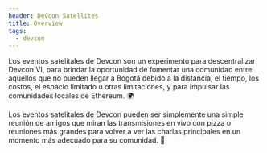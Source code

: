 ```yaml
---
header: Devcon Satellites
title: Overview
tags:
  - devcon
---
```


Los eventos satelitales de Devcon son un experimento para descentralizar Devcon VI, para brindar la oportunidad de fomentar una comunidad entre aquellos que no pueden llegar a Bogotá debido a la distancia, el tiempo, los costos, el espacio limitado u otras limitaciones, y para impulsar las comunidades locales de Ethereum. 🌍

Los eventos satelitales de Devcon pueden ser simplemente una simple reunión de amigos que miran las transmisiones en vivo con pizza o reuniones más grandes para volver a ver las charlas principales en un momento más adecuado para su comunidad. 🍕